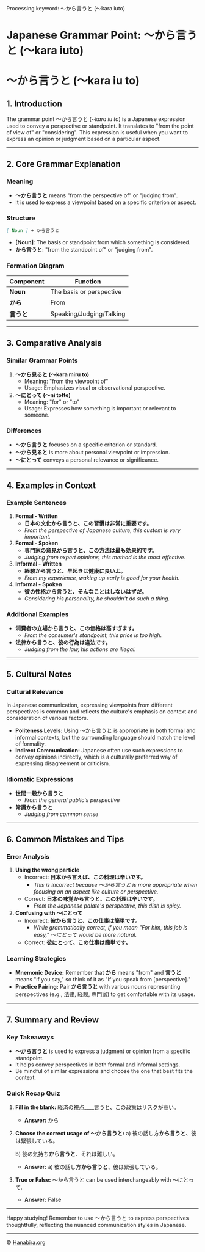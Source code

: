 Processing keyword: ～から言うと (〜kara iuto)
# Japanese Grammar Point: ～から言うと (〜kara iuto)
# ～から言うと (〜kara iu to)
## 1. Introduction
The grammar point ～から言うと (*~kara iu to*) is a Japanese expression used to convey a perspective or standpoint. It translates to "from the point of view of" or "considering". This expression is useful when you want to express an opinion or judgment based on a particular aspect.

---
## 2. Core Grammar Explanation
### Meaning
- **～から言うと** means "from the perspective of" or "judging from".
- It is used to express a viewpoint based on a specific criterion or aspect.
### Structure
```markdown
[ Noun ] + から言うと
```
- **[Noun]**: The basis or standpoint from which something is considered.
- **から言うと**: "from the standpoint of" or "judging from".
### Formation Diagram
| Component     | Function                      |
|---------------|-------------------------------|
| **Noun**      | The basis or perspective      |
| **から**      | From                           |
| **言うと**    | Speaking/Judging/Talking       |
---
## 3. Comparative Analysis
### Similar Grammar Points
1. **～から見ると (〜kara miru to)**
   - Meaning: "from the viewpoint of"
   - Usage: Emphasizes visual or observational perspective.
2. **～にとって (〜ni totte)**
   - Meaning: "for" or "to"
   - Usage: Expresses how something is important or relevant to someone.
### Differences
- **～から言うと** focuses on a specific criterion or standard.
- **～から見ると** is more about personal viewpoint or impression.
- **～にとって** conveys a personal relevance or significance.
---
## 4. Examples in Context
### Example Sentences
1. **Formal - Written**
   - **日本の文化から言うと、この習慣は非常に重要です。**
   - *From the perspective of Japanese culture, this custom is very important.*
2. **Formal - Spoken**
   - **専門家の意見から言うと、この方法は最も効果的です。**
   - *Judging from expert opinions, this method is the most effective.*
3. **Informal - Written**
   - **経験から言うと、早起きは健康に良いよ。**
   - *From my experience, waking up early is good for your health.*
4. **Informal - Spoken**
   - **彼の性格から言うと、そんなことはしないはずだ。**
   - *Considering his personality, he shouldn't do such a thing.*
### Additional Examples
- **消費者の立場から言うと、この価格は高すぎます。**
  - *From the consumer's standpoint, this price is too high.*
- **法律から言うと、彼の行為は違法です。**
  - *Judging from the law, his actions are illegal.*
---
## 5. Cultural Notes
### Cultural Relevance
In Japanese communication, expressing viewpoints from different perspectives is common and reflects the culture's emphasis on context and consideration of various factors.
- **Politeness Levels:** Using ～から言うと is appropriate in both formal and informal contexts, but the surrounding language should match the level of formality.
- **Indirect Communication:** Japanese often use such expressions to convey opinions indirectly, which is a culturally preferred way of expressing disagreement or criticism.
### Idiomatic Expressions
- **世間一般から言うと**
  - *From the general public's perspective*
- **常識から言うと**
  - *Judging from common sense*
---
## 6. Common Mistakes and Tips
### Error Analysis
1. **Using the wrong particle**
   - Incorrect: **日本から言えば、この料理は辛いです。**
     - *This is incorrect because ～から言うと is more appropriate when focusing on an aspect like culture or perspective.*
   - Correct: **日本の味覚から言うと、この料理は辛いです。**
     - *From the Japanese palate's perspective, this dish is spicy.*
2. **Confusing with ～にとって**
   - Incorrect: **彼から言うと、この仕事は簡単です。**
     - *While grammatically correct, if you mean "For him, this job is easy," ～にとって would be more natural.*
   - Correct: **彼にとって、この仕事は簡単です。**
### Learning Strategies
- **Mnemonic Device:** Remember that **から** means "from" and **言うと** means "if you say," so think of it as "If you speak from [perspective]."
- **Practice Pairing:** Pair **から言うと** with various nouns representing perspectives (e.g., 法律, 経験, 専門家) to get comfortable with its usage.
---
## 7. Summary and Review
### Key Takeaways
- **～から言うと** is used to express a judgment or opinion from a specific standpoint.
- It helps convey perspectives in both formal and informal settings.
- Be mindful of similar expressions and choose the one that best fits the context.
### Quick Recap Quiz
1. **Fill in the blank:**
   経済の視点____言うと、この政策はリスクが高い。
   - **Answer:** から
2. **Choose the correct usage of ～から言うと:**
   a) 彼の話し方**から言うと**、彼は緊張している。
   
   b) 彼の気持ち**から言うと**、それは難しい。
   - **Answer:** a) 彼の話し方**から言うと**、彼は緊張している。
3. **True or False:**
   ～から言うと can be used interchangeably with ～にとって.
   - **Answer:** False
---
Happy studying! Remember to use ～から言うと to express perspectives thoughtfully, reflecting the nuanced communication styles in Japanese.


---

© [Hanabira.org](https://hanabira.org)
